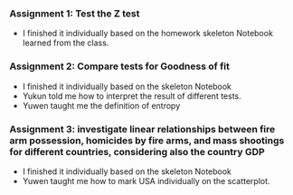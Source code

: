 ### Assignment 1: Test the Z test
- I finished it individually based on the homework skeleton Notebook learned from the class.

### Assignment 2: Compare tests for Goodness of fit
- I finished it individually based on the skeleton Notebook
- Yukun told me how to interpret the result of different tests.
- Yuwen taught me the definition of entropy

### Assignment 3: investigate linear relationships between fire arm possession, homicides by fire arms, and mass shootings for different countries, considering also the country GDP
- I finished it individually based on the skeleton Notebook
- Yuwen taught me how to mark USA individually on the scatterplot.